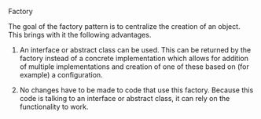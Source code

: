 Factory

The goal of the factory pattern is to centralize the creation of an object. This brings
with it the following advantages.

1. An interface or abstract class can be used. This can be returned by the factory instead
of a concrete implementation which allows for addition of multiple implementations and creation
of one of these based on (for example) a configuration.

2. No changes have to be made to code that use this factory. Because this code is talking
to an interface or abstract class, it can rely on the functionality to work.